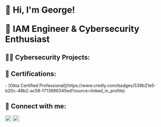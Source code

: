 <h1>👋 Hi, I'm George! 

🔐 IAM Engineer & Cybersecurity Enthusiast
</h1>

<h2>👨‍💻 Cybersecurity Projects:</h2>

<h2>📜 Certifications:</h2>
- [Okta Certified Professional](https://www.credly.com/badges/539b21e5-b20c-48b2-ac58-f713986345ed?source=linked_in_profile)


<h2> 🤳 Connect with me:</h2>


[<img align="left" alt="JoshMadakor | LinkedIn" width="22px" src="https://cdn.jsdelivr.net/npm/simple-icons@v3/icons/linkedin.svg" />][linkedin]
[<img align="left" alt="JoshMadakor | Instagram" width="22px" src="https://cdn.jsdelivr.net/npm/simple-icons@v3/icons/instagram.svg" />][instagram]

[instagram]: https://www.instagram.com/georgeliti/
[linkedin]: https://www.linkedin.com/in/george-liti-34242b1b4/

<!--

Here are some ideas to get you started:

- 🔭 I’m currently working on ...
- 🌱 I’m currently learning ...
- 👯 I’m looking to collaborate on ...
- 🤔 I’m looking for help with ...
- 💬 Ask me about ...
- 📫 How to reach me: ...
- 😄 Pronouns: ...
- ⚡ Fun fact: ...
-->
